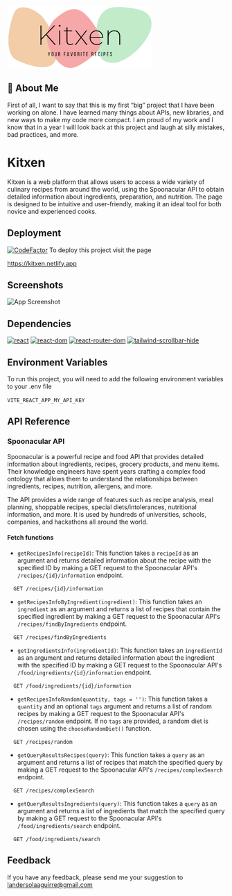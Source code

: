 
![Logo](/src/assets/Images/KitxenLogo.png)


## 🚀 About Me
First of all, I want to say that this is my first “big” project that I have been working on alone. I have learned many things about APIs, new libraries, and new ways to make my code more compact. I am proud of my work and I know that in a year I will look back at this project and laugh at silly mistakes, bad practices, and more.


# Kitxen

Kitxen is a web platform that allows users to access a wide variety of culinary recipes from around the world, using the Spoonacular API to obtain detailed information about ingredients, preparation, and nutrition. The page is designed to be intuitive and user-friendly, making it an ideal tool for both novice and experienced cooks. 


## Deployment
[![CodeFactor](https://www.codefactor.io/repository/github/landerssini/kitxen/badge)](https://www.codefactor.io/repository/github/landerssini/kitxen)
To deploy this project visit the page 


  https://kitxen.netlify.app





## Screenshots

![App Screenshot](/src/assets/Images/screenshot.png)


## Dependencies

[![react](https://img.shields.io/badge/react-18.2.0-blue.svg)](https://www.npmjs.com/package/react)
[![react-dom](https://img.shields.io/badge/react--dom-18.2.0-blue.svg)](https://www.npmjs.com/package/react-dom)
[![react-router-dom](https://img.shields.io/badge/react--router--dom-6.9.0-blue.svg)](https://www.npmjs.com/package/react-router-dom)
[![tailwind-scrollbar-hide](https://img.shields.io/badge/tailwind--scrollbar--hide-1.1.7-blue.svg)](https://www.npmjs.com/package/tailwind-scrollbar-hide)


## Environment Variables

To run this project, you will need to add the following environment variables to your .env file

`VITE_REACT_APP_MY_API_KEY`



## API Reference
### Spoonacular API

Spoonacular is a powerful recipe and food API that provides detailed information about ingredients, recipes, grocery products, and menu items. Their knowledge engineers have spent years crafting a complex food ontology that allows them to understand the relationships between ingredients, recipes, nutrition, allergens, and more.

The API provides a wide range of features such as recipe analysis, meal planning, shoppable recipes, special diets/intolerances, nutritional information, and more. It is used by hundreds of universities, schools, companies, and hackathons all around the world.

#### Fetch functions

- `getRecipesInfo(recipeId)`: This function takes a `recipeId` as an argument and returns detailed information about the recipe with the specified ID by making a GET request to the Spoonacular API's `/recipes/{id}/information` endpoint.

```http
  GET /recipes/{id}/information
```
- `getRecipesInfoByIngredient(ingredient)`: This function takes an `ingredient` as an argument and returns a list of recipes that contain the specified ingredient by making a GET request to the Spoonacular API's `/recipes/findByIngredients` endpoint.
```http
  GET /recipes/findByIngredients
```
- `getIngredientsInfo(ingredientId)`: This function takes an `ingredientId` as an argument and returns detailed information about the ingredient with the specified ID by making a GET request to the Spoonacular API's `/food/ingredients/{id}/information` endpoint.
```http
  GET /food/ingredients/{id}/information
```
- `getRecipesInfoRandom(quantity, tags = '')`: This function takes a `quantity` and an optional `tags` argument and returns a list of random recipes by making a GET request to the Spoonacular API's `/recipes/random` endpoint. If no `tags` are provided, a random diet is chosen using the `chooseRandomDiet()` function.
```http
  GET /recipes/random
```
- `getQueryResultsRecipes(query)`: This function takes a `query` as an argument and returns a list of recipes that match the specified query by making a GET request to the Spoonacular API's `/recipes/complexSearch` endpoint.
```http
  GET /recipes/complexSearch
```
- `getQueryResultsIngredients(query)`: This function takes a `query` as an argument and returns a list of ingredients that match the specified query by making a GET request to the Spoonacular API's `/food/ingredients/search` endpoint.
```http
  GET /food/ingredients/search
```

## Feedback

If you have any feedback, please send me your suggestion to landersolaaguirre@gmail.com

